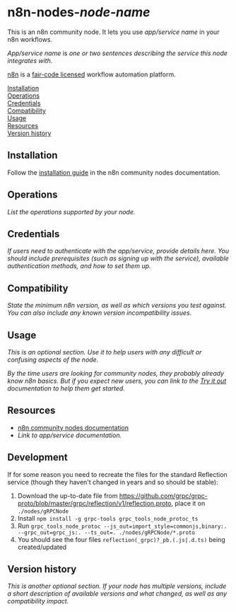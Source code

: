 # n8n-nodes-_node-name_

This is an n8n community node. It lets you use _app/service name_ in your n8n workflows.

_App/service name_ is _one or two sentences describing the service this node integrates with_.

[n8n](https://n8n.io/) is a [fair-code licensed](https://docs.n8n.io/reference/license/) workflow automation platform.

[Installation](#installation)  
[Operations](#operations)  
[Credentials](#credentials)  <!-- delete if no auth needed -->  
[Compatibility](#compatibility)  
[Usage](#usage)  <!-- delete if not using this section -->  
[Resources](#resources)  
[Version history](#version-history)  <!-- delete if not using this section -->

## Installation

Follow the [installation guide](https://docs.n8n.io/integrations/community-nodes/installation/) in the n8n community
nodes documentation.

## Operations

_List the operations supported by your node._

## Credentials

_If users need to authenticate with the app/service, provide details here. You should include prerequisites (such as
signing up with the service), available authentication methods, and how to set them up._

## Compatibility

_State the minimum n8n version, as well as which versions you test against. You can also include any known version
incompatibility issues._

## Usage

_This is an optional section. Use it to help users with any difficult or confusing aspects of the node._

_By the time users are looking for community nodes, they probably already know n8n basics. But if you expect new users,
you can link to the [Try it out](https://docs.n8n.io/try-it-out/) documentation to help them get started._

## Resources

* [n8n community nodes documentation](https://docs.n8n.io/integrations/#community-nodes)
* _Link to app/service documentation._

## Development

If for some reason you need to recreate the files for the standard Reflection service (though they haven't changed in
years and so should be stable):

1. Download the up-to-date file
	 from <https://github.com/grpc/grpc-proto/blob/master/grpc/reflection/v1/reflection.proto>, place it on
	 `./nodes/gRPCNode`
2. Install `npm install -g grpc-tools grpc_tools_node_protoc_ts`
3. Run
	 `grpc_tools_node_protoc --js_out=import_style=commonjs,binary:. --grpc_out=grpc_js:. --ts_out=. ./nodes/gRPCNode/*.proto`
4. You should see the four files `reflection(_grpc)?_pb.(.js|.d.ts)` being created/updated

## Version history

_This is another optional section. If your node has multiple versions, include a short description of available versions
and what changed, as well as any compatibility impact._


